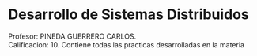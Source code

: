 # Desarrollo de Sistemas Distribuidos  
 Profesor: PINEDA GUERRERO CARLOS.<br />
 Calificacion: 10.
 Contiene todas las practicas desarrolladas en la materia
